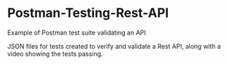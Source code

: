 # Postman-Testing-Rest-API
Example of Postman test suite validating an API

JSON files for tests created to verify and validate a Rest API, along with a video showing the tests passing. 
